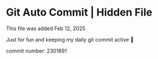 # Git Auto Commit | Hidden File

This file was added Feb 12, 2025

Just for fun and keeping my daily git commit active 🤪

commit number: 2301891
